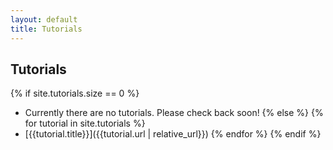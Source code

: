 ```yaml
---
layout: default
title: Tutorials
---
```


## Tutorials
{% if site.tutorials.size == 0 %}
  * Currently there are no tutorials.  Please check back soon!
{% else %}
    {% for tutorial in site.tutorials %}
  * [{{tutorial.title}}]({{tutorial.url | relative_url}})
    {% endfor %}
{% endif %}